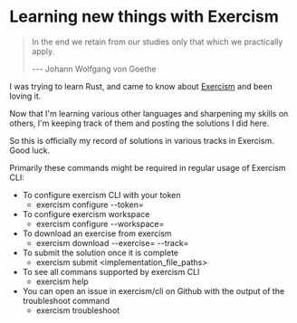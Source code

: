 # Learning new things with Exercism

> In the end we retain from our studies only that which we practically apply.
>
> --- Johann Wolfgang von Goethe

I was trying to learn Rust, and came to know about [Exercism](https://exercism.org/) and been loving it.

Now that I'm learning various other languages and sharpening my skills on others, I'm keeping track of them and posting the solutions I did here.

So this is officially my record of solutions in various tracks in Exercism. Good luck.

Primarily these commands might be required in regular usage of Exercism CLI:

<!-- markdownlint-disable MD033 -->

- To configure exercism CLI with your token
  - exercism configure --token=<your-api-token>
- To configure exercism workspace
  - exercism configure --workspace=<your-workspace-path>
- To download an exercise from exercism
  - exercism download --exercise=<exercise-slug> --track=<track-slug>
- To submit the solution once it is complete
  - exercism submit <implementation_file_paths>
- To see all commans supported by exercism CLI
  - exercism help
- You can open an issue in exercism/cli on Github with the output of the troubleshoot command
  - exercism troubleshoot
  <!-- markdownlint-enable MD033 -->
